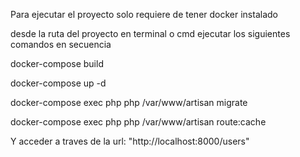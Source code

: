 Para ejecutar el proyecto solo requiere de tener docker instalado

desde la ruta del proyecto en terminal o cmd ejecutar los siguientes comandos en secuencia

docker-compose build

docker-compose up -d

docker-compose exec php php /var/www/artisan migrate

docker-compose exec php php /var/www/artisan route:cache

Y acceder a traves de la url: "http://localhost:8000/users"